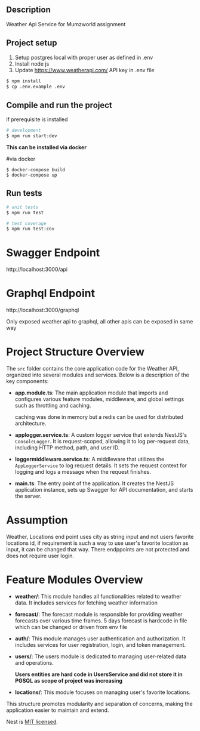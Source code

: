## Description

Weather Api Service for Mumzworld assignment

## Project setup

1. Setup postgres local with proper user as defined in .env
2. Install node js 
3. Update https://www.weatherapi.com/ API key in .env file

```bash
$ npm install
$ cp .env.example .env
```

## Compile and run the project

if prerequisite is installed 
```bash
# development
$ npm run start:dev
```

**This can be installed via docker**

#via docker
```
$ docker-compose build
$ docker-compose up
```

## Run tests

```bash
# unit tests
$ npm run test

# test coverage
$ npm run test:cov
```

# Swagger Endpoint

http://localhost:3000/api

# Graphql Endpoint

http://localhost:3000/graphql

Only exposed weather api to graphql, all other apis can be exposed in same way

# Project Structure Overview

The `src` folder contains the core application code for the Weather API, organized into several modules and services. Below is a description of the key components:

- **app.module.ts**: The main application module that imports and configures various feature modules, middleware, and global settings such as throttling and caching. 
    
    caching was done in memory but a redis can be used for distributed architecture.

- **applogger.service.ts**: A custom logger service that extends NestJS's `ConsoleLogger`. It is request-scoped, allowing it to log per-request data, including HTTP method, path, and user ID.

- **loggermiddleware.service.ts**: A middleware that utilizes the `AppLoggerService` to log request details. It sets the request context for logging and logs a message when the request finishes.

- **main.ts**: The entry point of the application. It creates the NestJS application instance, sets up Swagger for API documentation, and starts the server.

# Assumption 

Weather, Locations end point uses city as string input and not users favorite locations id, if requirement is such a way to use user's favorite location as input, it can be changed that way. There endppoints are not protected and does not require user login.

# Feature Modules Overview

- **weather/**: This module handles all functionalities related to weather data. It includes services for fetching weather information

- **forecast/**: The forecast module is responsible for providing weather forecasts over various time frames. 5 days forecast is hardcode in file which can be changed or driven from env file

- **auth/**: This module manages user authentication and authorization. It includes services for user registration, login, and token management. 
   

- **users/**: The users module is dedicated to managing user-related data and operations.

    **Users entities are hard code in UsersService and did not store it in PGSQL as scope of project was increasing**

- **locations/**: This module focuses on managing user's favorite locations.

This structure promotes modularity and separation of concerns, making the application easier to maintain and extend.



Nest is [MIT licensed](https://github.com/nestjs/nest/blob/master/LICENSE).
